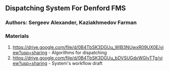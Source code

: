 ## Dispatching System For Denford FMS

### Authors: Sergeev Alexander, Kaziakhmedov Farman

### Materials
1. https://drive.google.com/file/d/0B4TbSK3DGUu_WlB3NUwxR09UX0E/view?usp=sharing - Algorithms for dispatching
2. https://drive.google.com/file/d/0B4TbSK3DGUu_bDVSUGdxWGlvTTg/view?usp=sharing - System's workflow draft
